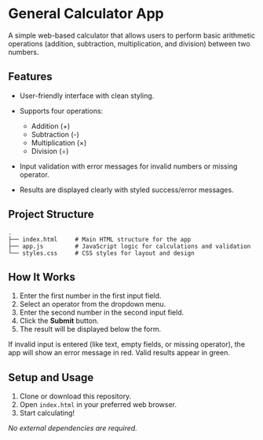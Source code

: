# General Calculator App

A simple web-based calculator that allows users to perform basic arithmetic operations (addition, subtraction, multiplication, and division) between two numbers.

## Features

* User-friendly interface with clean styling.
* Supports four operations:

  * Addition (+)
  * Subtraction (-)
  * Multiplication (×)
  * Division (÷)
* Input validation with error messages for invalid numbers or missing operator.
* Results are displayed clearly with styled success/error messages.

## Project Structure

```
.
├── index.html     # Main HTML structure for the app
├── app.js         # JavaScript logic for calculations and validation
└── styles.css     # CSS styles for layout and design
```

## How It Works

1. Enter the first number in the first input field.
2. Select an operator from the dropdown menu.
3. Enter the second number in the second input field.
4. Click the **Submit** button.
5. The result will be displayed below the form.

If invalid input is entered (like text, empty fields, or missing operator), the app will show an error message in red. Valid results appear in green.

## Setup and Usage

1. Clone or download this repository.
2. Open `index.html` in your preferred web browser.
3. Start calculating!

*No external dependencies are required.*

